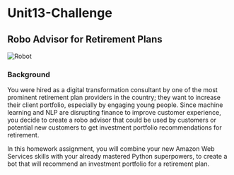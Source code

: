 # Unit13-Challenge

## Robo Advisor for Retirement Plans

![Robot](https://d1e00ek4ebabms.cloudfront.net/production/cc592f9b-5a1c-40f1-b000-9c810523a5c6.jpg)

### Background

You were hired as a digital transformation consultant by one of the most prominent retirement plan providers in the country; they want to increase their client portfolio, especially by engaging young people. Since machine learning and NLP are disrupting finance to improve customer experience, you decide to create a robo advisor that could be used by customers or potential new customers to get investment portfolio recommendations for retirement.

In this homework assignment, you will combine your new Amazon Web Services skills with your already mastered Python superpowers, to create a bot that will recommend an investment portfolio for a retirement plan.
